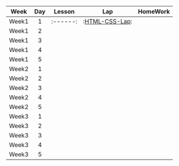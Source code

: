 | Week | Day | Lesson | Lap | HomeWork |
|:----:|:---:|:------:|:---:|:--------:|
| Week1| 1   |:------:|:[HTML-CSS-Lap]():|
| Week1| 2   |
| Week1| 3   |
| Week1| 4   |
| Week1| 5   |
| Week2| 1   |
| Week2| 2   |
| Week2| 3   |
| Week2| 4   |
| Week2| 5   |
| Week3| 1   |
| Week3| 2   |
| Week3| 3   |
| Week3| 4   |
| Week3| 5   |
